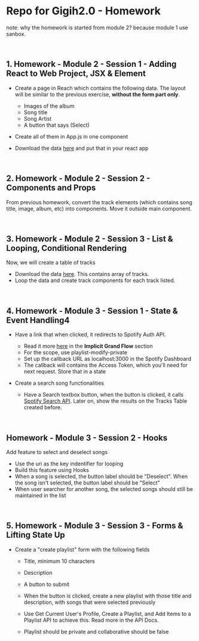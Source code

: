 # Repo for Gigih2.0 - Homework

note: why the homework is started from module 2? because module 1 use sanbox.

<br>

## 1. Homework - Module 2 - Session 1 - Adding React to Web Project, JSX & Element

- Create a page in Reach which contains the following data. The layout will be similar to the previous exercise, **without the form part only**.

  - Images of the album
  - Song title
  - Song Artist
  - A button that says (Select)

- Create all of them in App.js in one component
- Download the data [here](https://gist.githubusercontent.com/aryapradipta9/0b8d0a1a113e3594d34c68c72ec32daf/raw/cb5d20b494bd2cb259d31596b9e8eea02e0f6d1e/single-sample.js) and put that in your react app

<br>

## 2. Homework - Module 2 - Session 2 - Components and Props

From previous homework, convert the track elements (which contains song title, image, album, etc) into components. Move it outside main component.

<br>

## 3. Homework - Module 2 - Session 3 - List & Looping, Conditional Rendering

Now, we will create a table of tracks

- Download the data [here](https://gist.githubusercontent.com/aryapradipta9/4085f18a47101f10f685a6140385b2bf/raw/e32426bc2d954274e984b03c601f14c08eb47a0b/all-sample.js). This contains array of tracks.
- Loop the data and create track components for each track listed.

<br>

## 4. Homework - Module 3 - Session 1 - State & Event Handling4

- Have a link that when clicked, it redirects to Spotify Auth API.

  - Read it more [here](https://developer.spotify.com/documentation/general/guides/authorization/implicit-grant/) in the **Implicit Grand Flow** section
  - For the scope, use playlist-modify-private
  - Set up the callback URL as localhost:3000 in the Spotify Dashboard
  - The callback will contains the Access Token, which you'll need for next request. Store that in a state

- Create a search song functionalities
  - Have a Search textbox button, when the button is clicked, it calls [Spotify Search API](https://developer.spotify.com/documentation/web-api/reference/#category-search). Later on, show the results on the Tracks Table created before.

<br>

## Homework - Module 3 - Session 2 - Hooks

Add feature to select and deselect songs

- Use the uri as the key indentifier for looping
- Build this feature using Hooks
- When a song is selected, the button label should be "Deselect". When the song isn't selected, the button label should be "Select"
- When user searcher for another song, the selected songs should still be maintained in the list

<br>

## 5. Homework - Module 3 - Session 3 - Forms & Lifting State Up

- Create a "create playlist" form with the following fields

  - Title, minimum 10 characters
  - Description
  - A button to submit

  - When the button is clicked, create a new playlist with those title and description, with songs that were selected previously
  - Use Get Current User's Profile, Create a Playlist, and Add Items to a Playlist API to achieve this. Read more in the API Docs.
  - Playlist should be private and collaborative should be false
